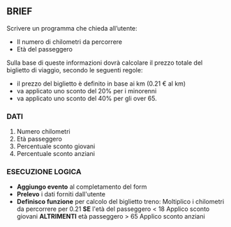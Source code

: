 ## BRIEF
Scrivere un programma che chieda all’utente:
- Il numero di chilometri da percorrere
- Età del passeggero

Sulla base di queste informazioni dovrà calcolare il prezzo totale del biglietto di viaggio, secondo le seguenti regole:
- il prezzo del biglietto è definito in base ai km (0.21 € al km)
- va applicato uno sconto del 20% per i minorenni
- va applicato uno sconto del 40% per gli over 65.

### DATI
1. Numero chilometri
2. Età passeggero
3. Percentuale sconto giovani
4. Percentuale sconto anziani

### ESECUZIONE LOGICA
- **Aggiungo evento** al completamento del form
- **Prelevo** i dati forniti dall'utente
- **Definisco funzione** per calcolo del biglietto treno:
    Moltiplico i chilometri da percorrere per 0.21
    **SE** l'età del passeggero < 18 
        Applico sconto giovani
    **ALTRIMENTI** età passeggero > 65 
        Applico sconto anziani

